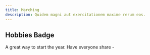 ```yaml
---
title: Marching
description: Quidem magni aut exercitationem maxime rerum eos.
---
```


## Hobbies Badge
A great way to start the year. Have everyone share - 